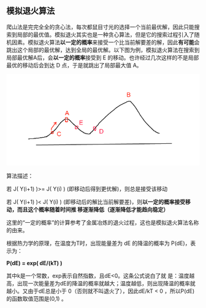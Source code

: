 ## 模拟退火算法

爬山法是完完全全的贪心法，每次都鼠目寸光的选择一个当前最优解，因此只能搜索到局部的最优值。模拟退火其实也是一种贪心算法，但是它的搜索过程引入了随机因素。模拟退火算法**以一定的概率**来接受一个比当前解要差的解，因此**有可能**会跳出这个局部的最优解，达到全局的最优解。以下图为例，模拟退火算法在搜索到局部最优解A后，会**以一定的概率**接受到 E 的移动。也许经过几次这样的不是局部最优的移动后会到达 D 点，于是就跳出了局部最大值 A。

![](imgs/54.png)

算法描述：

若 J( Y(i+1) )>= J( Y(i) )  (即移动后得到更优解)，则总是接受该移动

若 J( Y(i+1) )< J( Y(i) )  (即移动后的解比当前解要差)，则**以一定的概率接受移动，而且这个概率随着时间推	移逐渐降低（逐渐降低才能趋向稳定）**

这里的“一定的概率”的计算参考了金属冶炼的退火过程，这也是模拟退火算法名称的由来。

根据热力学的原理，在温度为T时，出现能量差为 dE 的降温的概率为 P(dE)，表示为：

**P(dE) = exp( dE/(kT) )**

其中k是一个常数，exp表示自然指数，且dE<0。这条公式说白了就 是：温度越高，出现一次能量差为dE的降温的概率就越大；温度越低，则出现降温的概率就越小。又由于dE总是小于 0（否则就不叫退火了），因此dE/kT < 0 ，所以P(dE)的函数取值范围是(0,1) 。